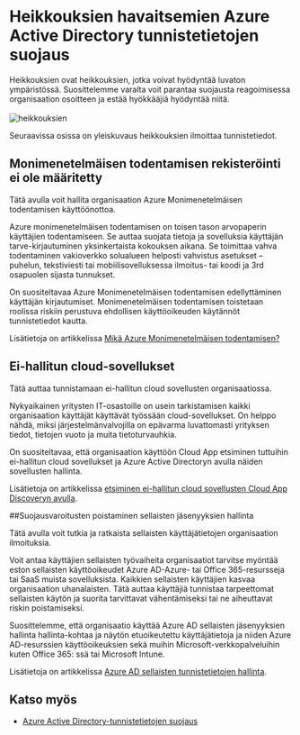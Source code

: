 <properties
    pageTitle="Azure Active Directory tunnistetietojen suojauksen havaitsemien heikkouksien | Microsoft Azure"
    description="Azure Active Directory tunnistetietojen suojauksen havaitsemien heikkouksien yleiskatsaus."
    services="active-directory"
    keywords="Azure active Directoryn tunnistetietojen suojaus-cloud app etsiminen-sovellukset, suojaus, riski, riskin taso, heikkous, suojauskäytäntö hallinta"
    documentationCenter=""
    authors="markusvi"
    manager="femila"
    editor=""/>

<tags
    ms.service="active-directory"
    ms.workload="identity"
    ms.tgt_pltfrm="na"
    ms.devlang="na"
    ms.topic="article"
    ms.date="08/22/2016"
    ms.author="markvi"/>

# <a name="vulnerabilities-detected-by-azure-active-directory-identity-protection"></a>Heikkouksien havaitsemien Azure Active Directory tunnistetietojen suojaus 

Heikkouksien ovat heikkouksien, jotka voivat hyödyntää luvaton ympäristössä. Suosittelemme varalta voit parantaa suojausta reagoimisessa organisaation osoitteen ja estää hyökkääjiä hyödyntää niitä.
<br><br>
![heikkouksien](./media/active-directory-identityprotection-vulnerabilities/101.png "vulnerabilities")
<br>

Seuraavissa osissa on yleiskuvaus heikkouksien ilmoittaa tunnistetiedot.

## <a name="multi-factor-authentication-registration-not-configured"></a>Monimenetelmäisen todentamisen rekisteröinti ei ole määritetty 

Tätä avulla voit hallita organisaation Azure Monimenetelmäisen todentamisen käyttöönottoa. 

Azure monimenetelmäisen todentamisen on toisen tason arvopaperin käyttäjien todentamiseen. Se auttaa suojata tietoja ja sovelluksia käyttäjän tarve-kirjautuminen yksinkertaista kokouksen aikana. Se toimittaa vahva todentaminen vakioverkko solualueen helposti vahvistus asetukset – puhelun, tekstiviesti tai mobiilisovelluksessa ilmoitus- tai koodi ja 3rd osapuolen sijasta tunnukset.

On suositeltavaa Azure Monimenetelmäisen todentamisen edellyttäminen käyttäjän kirjautumiset. Monimenetelmäisen todentamisen toistetaan roolissa riskiin perustuva ehdollisen käyttöoikeuden käytännöt tunnistetiedot kautta.

Lisätietoja on artikkelissa [Mikä Azure Monimenetelmäisen todentamisen?](../multi-factor-authentication/multi-factor-authentication.md)


## <a name="unmanaged-cloud-apps"></a>Ei-hallitun cloud-sovellukset

Tätä auttaa tunnistamaan ei-hallitun cloud sovellusten organisaatiossa.
 
Nykyaikainen yritysten IT-osastoille on usein tarkistamisen kaikki organisaation käyttäjät käyttävät työssään cloud-sovellukset. On helppo nähdä, miksi järjestelmänvalvojilla on epävarma luvattomasti yrityksen tiedot, tietojen vuoto ja muita tietoturvauhkia. 

On suositeltavaa, että organisaation käyttöön Cloud App etsiminen tuttuihin ei-hallitun cloud sovellukset ja Azure Active Directoryn avulla näiden sovellusten hallinta.

Lisätietoja on artikkelissa [etsiminen ei-hallitun cloud sovellusten Cloud App Discoveryn avulla](active-directory-cloudappdiscovery-whatis.md).



##<a name="security-alerts-from-privileged-identity-management"></a>Suojausvaroitusten poistaminen sellaisten jäsenyyksien hallinta

Tätä avulla voit tutkia ja ratkaista sellaisten käyttäjätietojen organisaation ilmoituksia.  

Voit antaa käyttäjien sellaisten työvaiheita organisaatiot tarvitse myöntää eston sellaisten käyttöoikeudet Azure AD-Azure- tai Office 365-resursseja tai SaaS muista sovelluksista. Kaikkien sellaisten käyttäjien kasvaa organisaation uhanalaisten. Tätä auttaa käyttäjiä tunnistaa tarpeettomat sellaisten käytön ja suorita tarvittavat vähentämiseksi tai ne aiheuttavat riskin poistamiseksi. 

Suosittelemme, että organisaatio käyttää Azure AD sellaisten jäsenyyksien hallinta hallinta-kohtaa ja näytön etuoikeutettu käyttäjätietoja ja niiden Azure AD-resurssien käyttöoikeuksien sekä muihin Microsoft-verkkopalveluihin kuten Office 365: ssä tai Microsoft Intune.

Lisätietoja on artikkelissa [Azure AD sellaisten tunnistetietojen hallinta](active-directory-privileged-identity-management-configure.md). 



## <a name="see-also"></a>Katso myös

 - [Azure Active Directory-tunnistetietojen suojaus](active-directory-identityprotection.md)
